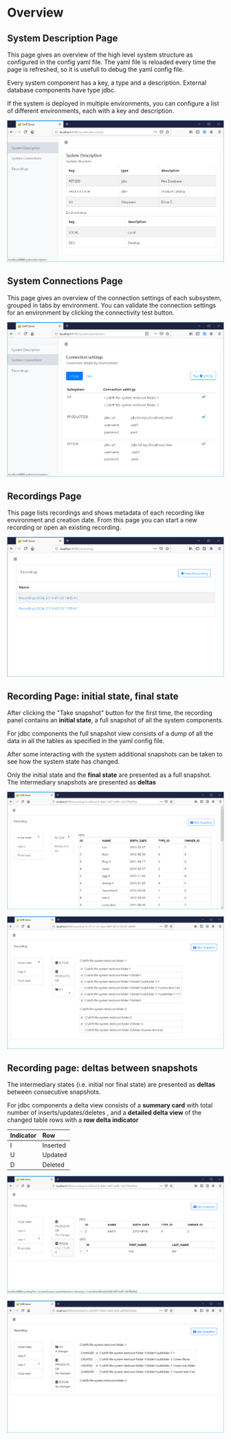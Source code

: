# Overview

## System Description Page

This page gives an overview of the high level system structure as configured in the config yaml file. The yaml file is reloaded every time the page is refreshed, so it is usefull to debug the yaml config file.

Every system component has a key, a type and a description. External database components have type jdbc.

 If the system is deployed in multiple environments, you can configure a list of different environments, each with a key and description.

![](../.gitbook/assets/systemdescription-0.0.3.png)

## System Connections Page

This page gives an overview of the connection settings of each subsystem,  grouped in tabs by environment.  You can validate the connection settings for an environment by clicking the connectivity test button.

![](../.gitbook/assets/systemconnections-0.0.3.png)

## Recordings Page

This page lists recordings and shows metadata of each recording like environment and creation date. From this page you can start a new recording or open an existing recording.

![](../.gitbook/assets/recordings.png)

## Recording Page: initial state, final state

After clicking the "Take snapshot" button for the first time, the recording panel contains an **initial state**,  a full snapshot of all the system components.

 For jdbc components the full snapshot view consists of a dump of all the data in all the tables as specified in the yaml config file. 

After some interacting with the system additional snapshots can be taken to see how the system state has changed. 

Only the initial state and the **final state** are presented as a full snapshot. The intermediary snapshots are presented as **deltas**

![Database snapshot](../.gitbook/assets/recording01.png)

![File system snapshot](../.gitbook/assets/recording-filesystem-snapshot-0.0.3.png)

## Recording page: deltas between snapshots

 The intermediary states \(i.e. initial nor final state\) are presented as **deltas** between consecutive snapshots. 

For jdbc components a delta view consists of a **summary card** with total number of inserts/updates/deletes , and a **detailed delta view** of the changed table rows with a **row delta indicator**

| Indicator | Row |
| :--- | :--- |
| I | Inserted |
| U | Updated |
| D | Deleted |

![delta between DB snapshots](../.gitbook/assets/recording02.png)

![delta between file system snapshots](../.gitbook/assets/recording-filesystem-delta-0.0.3.png)

